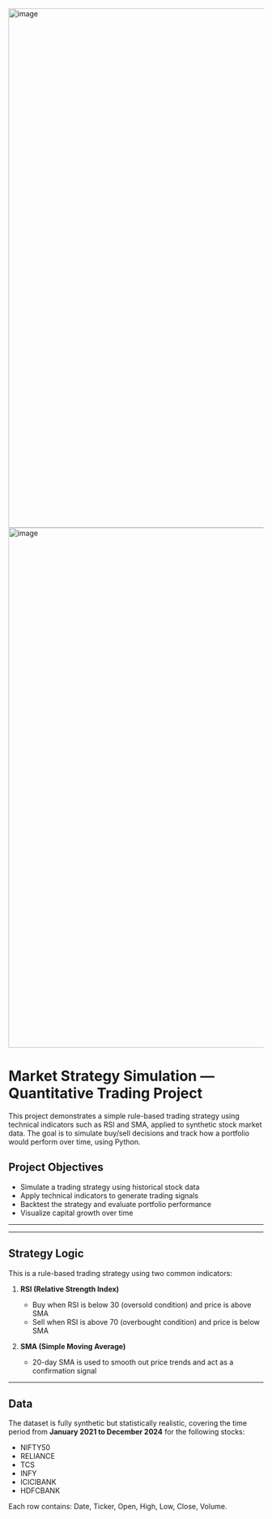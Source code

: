 <img width="1919" height="1023" alt="image" src="https://github.com/user-attachments/assets/eeb43556-cdb7-463a-ae1b-d497fbd1be64" />

<img width="1919" height="1024" alt="image" src="https://github.com/user-attachments/assets/25ff832d-937e-4865-81c7-c63e803802aa" />



# Market Strategy Simulation — Quantitative Trading Project

This project demonstrates a simple rule-based trading strategy using technical indicators such as RSI and SMA, applied to synthetic stock market data. The goal is to simulate buy/sell decisions and track how a portfolio would perform over time, using Python.

## Project Objectives

- Simulate a trading strategy using historical stock data
- Apply technical indicators to generate trading signals
- Backtest the strategy and evaluate portfolio performance
- Visualize capital growth over time

---



---

## Strategy Logic

This is a rule-based trading strategy using two common indicators:

1. **RSI (Relative Strength Index)**  
   - Buy when RSI is below 30 (oversold condition) and price is above SMA  
   - Sell when RSI is above 70 (overbought condition) and price is below SMA  

2. **SMA (Simple Moving Average)**  
   - 20-day SMA is used to smooth out price trends and act as a confirmation signal

---

## Data

The dataset is fully synthetic but statistically realistic, covering the time period from **January 2021 to December 2024** for the following stocks:

- NIFTY50
- RELIANCE
- TCS
- INFY
- ICICIBANK
- HDFCBANK

Each row contains: Date, Ticker, Open, High, Low, Close, Volume.

